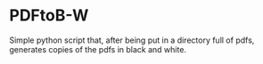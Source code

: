 # PDFtoB-W
Simple python script that, after being put in a directory full of pdfs, generates copies of the pdfs in black and white.
